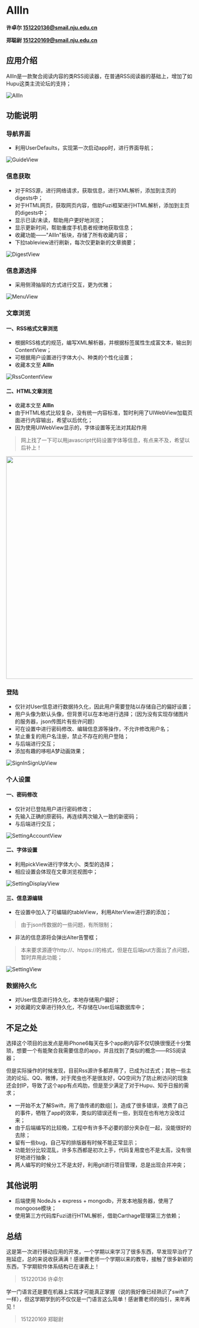 # AllIn
**许卓尔 151220136@smail.nju.edu.cn**

**郑聪尉 151220169@smail.nju.edu.cn**

## 应用介绍

AllIn是一款聚合阅读内容的类RSS阅读器，在普通RSS阅读器的基础上，增加了如Hupu这类主流论坛的支持；

![AllIn](https://github.com/challvy/app-2017f-AllIn/raw/master/Screenshots/AllIn.png)


## 功能说明

### 导航界面

* 利用UserDefaults，实现第一次启动app时，进行界面导航；

![GuideView](https://github.com/challvy/app-2017f-AllIn/raw/master/Screenshots/GuideView.png)


### 信息获取

* 对于RSS源，进行网络请求，获取信息，进行XML解析，添加到主页的digests中；
* 对于HTML网页，获取网页内容，借助Fuzi框架进行HTML解析，添加到主页的digests中；
* 显示已读/未读，帮助用户更好地浏览；
* 显示更新时间，帮助重度手机患者规律地获取信息；
* 收藏功能——"AllIn"板块，存储了所有收藏内容；
* 下拉tableview进行刷新，每次仅更新新的文章摘要；

![DigestView](https://github.com/challvy/app-2017f-AllIn/raw/master/Screenshots/DigestView.png)

### 信息源选择

* 采用侧滑抽屉的方式进行交互，更为优雅；

![MenuView](https://github.com/challvy/app-2017f-AllIn/raw/master/Screenshots/MenuView.png)

### 文章浏览

#### 一、RSS格式文章浏览

* 根据RSS格式的规范，编写XML解析器，并根据标签属性生成富文本，输出到ContentView；
* 可根据用户设置进行字体大小、种类的个性化设置；
* 收藏本文至 **AllIn**

![RssContentView](https://github.com/challvy/app-2017f-AllIn/raw/master/Screenshots/RssContentView.png)

#### 二、HTML文章浏览

* 收藏本文至 **AllIn**
* 由于HTML格式比较复杂，没有统一内容标准，暂时利用了UIWebView加载页面进行内容输出，希望以后优化；
* 因为使用UIWebView显示的，字体设置等无法对其起作用
> 网上找了一下可以用javascript代码设置字体等信息，有点来不及，希望以后补上！


<img src="https://github.com/challvy/app-2017f-AllIn/raw/master/Screenshots/HTMLContentView.png" height="600" align="middle">


### 登陆

* 仅针对User信息进行数据持久化，因此用户需要登陆以存储自己的偏好设置；
* 用户头像为默认头像，但背景可以在本地进行选择；（因为没有实现存储图片的服务器，json传图片有些许问题）
* 可在设置中进行密码修改、编辑信息源等操作，不允许修改用户名；
* 禁止重复的用户名注册，禁止不存在的用户登陆；
* 与后端进行交互；
* 添加有趣的哆啦A梦动画效果；

![SignInSignUpView](https://github.com/challvy/app-2017f-AllIn/raw/master/Screenshots/SignInSignUpView.png)


### 个人设置

#### 一、密码修改

* 仅针对已登陆用户进行密码修改；
* 先输入正确的原密码，再连续两次输入一致的新密码；
* 与后端进行交互；

![SettingAccountView](https://github.com/challvy/app-2017f-AllIn/raw/master/Screenshots/SettingAccountView.png)

#### 二、字体设置

* 利用pickView进行字体大小、类型的选择；
* 相应设置会体现在文章浏览视图中；

![SettingDisplayView](https://github.com/challvy/app-2017f-AllIn/raw/master/Screenshots/SettingDisplayView.png)

#### 三、信息源编辑

* 在设置中加入了可编辑的tableView，利用AlterView进行源的添加；
> 由于json传数据的一些问题，有所限制；
* 非法的信息源将会弹出Alter告警框；
> 本来要求源遵守http://、htpps://的格式，但是在后端put方面出了点问题，暂时弃用此功能；

![SettingView](https://github.com/challvy/app-2017f-AllIn/raw/master/Screenshots/SettingView.png)



### 数据持久化

* 对User信息进行持久化，本地存储用户偏好；
* 对收藏的文章进行持久化，不存储在User后端数据库中；

## 不足之处

选择这个项目的出发点是用iPhone6每天在多个app刷内容不仅切换很慢还十分繁琐，想要一个有能聚合我需要信息的app，并且找到了类似的概念——RSS阅读器；

但是实际操作的时候发现，目前Rss源许多都弃用了，已成为过去式；其他一些主流的论坛、QQ、微博，对于爬虫也不是很友好，QQ空间为了防止刷访问的现象还会封IP，导致了这个app有点鸡肋，但是至少满足了对于Hupu、知乎日报的需求；

* 一开始不太了解Swift，用了值传递的数组[ ]，造成了很多错误，浪费了自己的事件，牺牲了app的效率，类似的错误还有一些，到现在也有地方没改过来；
* 由于后端编写的比较晚，工程中有许多不必要的部分夹杂在一起，没能很好的去除；
* 留有一些bug，自己写的排版器有时候不能正常显示；
* 功能划分比较混乱，许多东西都是初次上手，代码复用度也不是太高，没有很好地进行抽象；
* 两人编写的时候分工不是太好，利用git进行项目管理，总是出现合并冲突；


## 其他说明

* 后端使用 NodeJs + express + mongodb，开发本地服务器，使用了mongoose模块；
* 使用第三方代码库Fuzi进行HTML解析，借助Carthage管理第三方依赖；

## 总结

这是第一次进行移动应用的开发，一个学期以来学习了很多东西，早发现早治疗了拖延症，总的来说收获满满！感谢曹老师一个学期以来的教导，接触了很多新颖的东西，下学期软件体系结构已在课表上！
> 151220136 许卓尔

学一门语言还是要在机器上实践才可能真正掌握（说的我好像已经熟识了swift了一样），但这学期学到的不仅仅是一门语言这么简单！感谢曹老师的指引，来年再见！
> 151220169 郑聪尉